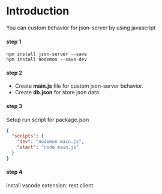 # Introduction

You can custom behavior for json-server by using javascript

#### step 1

```shell
npm install json-server --save
npm install nodemon --save-dev
```

#### step 2

- Create **main.js** file for custom json-server behavior.
- Create **db.json** for store json data.

#### step 3

Setup run script for package.json

```json
{
  "scripts": {
    "dev": "nodemon main.js",
    "start": "node main.js"
  }
}
```

#### step 4

install vscode extension: rest client
